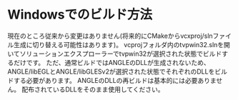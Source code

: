 # Windowsでのビルド方法
現在のところ従来から変更はありません(将来的にCMakeからvcxproj/slnファイル生成に切り替える可能性はあります)。
vcprojフォルダ内のtvpwin32.slnを開いてソリューションエクスプローラーでtvpwin32が選択された状態でビルドするだけです。
ただ、通常ビルドではANGLEのDLLが生成されないため、ANGLE/libEGLとANGLE/libGLESv2が選択された状態でそれぞれのDLLをビルドする必要があります。
ANGLEのDLLの再ビルドは基本的には必要ありません。
配布されているDLLをそのまま使用してください。
